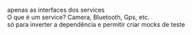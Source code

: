 apenas as interfaces dos services  
O que é um service? Camera, Bluetooth, Gps, etc.  
só para inverter a dependência e permitir criar mocks de teste

